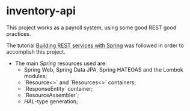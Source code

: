 # inventory-api

This project works as a payroll system, using some good REST good practices.

The tutorial [Building REST services with Spring](https://spring.io/guides/tutorials/rest/) was followed in order to accomplish this project.

* The main *Spring* resources used are:
  * Spring Web, Spring Data JPA, Spring HATEOAS and the Lombok modules;
  * ´Resource<>´ and ´Resources<>´ containers;
  * ´ResponseEntity´ container;
  * ´ResourceAssembler´;
  * *HAL*-type generation;
